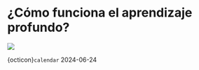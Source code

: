 # ¿Cómo funciona el aprendizaje profundo?
![](img/binary-1922741_1920.jpg)

{octicon}`calendar` 2024-06-24

